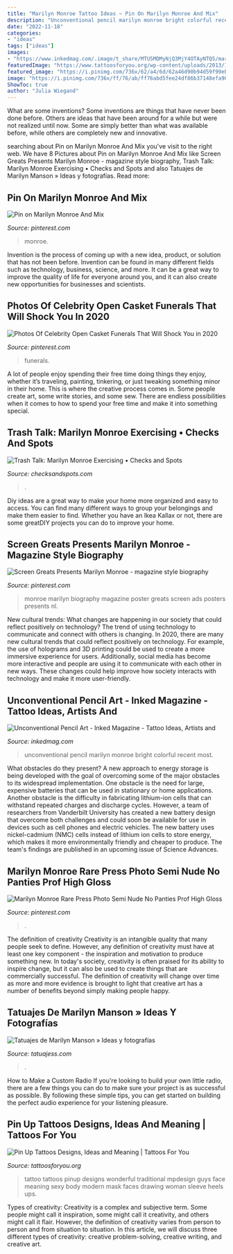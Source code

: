 ```yaml
---
title: "Marilyn Monroe Tattoo Ideas ~ Pin On Marilyn Monroe And Mix"
description: "Unconventional pencil marilyn monroe bright colorful recent most"
date: "2022-11-18"
categories:
- "ideas"
tags: ["ideas"]
images:
- "https://www.inkedmag.com/.image/t_share/MTU5MDMyNjQ3MjY4OTAyNTQ5/marylinlead.gif"
featuredImage: "https://www.tattoosforyou.org/wp-content/uploads/2013/11/Pin-Up-Girls-Tattoos.jpg"
featured_image: "https://i.pinimg.com/736x/62/a4/6d/62a46d90b94d59f99eb5d38ad0cece5b.jpg"
image: "https://i.pinimg.com/736x/ff/76/ab/ff76abd5fee24df86b37148efa900a7b--biographies-true-stories.jpg"
ShowToc: true
author: "Julia Wiegand"
---
```



What are some inventions?
Some inventions are things that have never been done before. Others are ideas that have been around for a while but were not realized until now. Some are simply better than what was available before, while others are completely new and innovative.

	

		
searching about Pin on Marilyn Monroe And Mix you've visit to the right web. We have 8 Pictures about Pin on Marilyn Monroe And Mix like Screen Greats Presents Marilyn Monroe - magazine style biography, Trash Talk: Marilyn Monroe Exercising • Checks and Spots and also Tatuajes de Marilyn Manson » Ideas y fotografías. Read more:
		
    
## Pin On Marilyn Monroe And Mix

<img loading=lazy src="https://i.pinimg.com/736x/62/a4/6d/62a46d90b94d59f99eb5d38ad0cece5b.jpg" onerror="this.onerror=null;this.src='https://tse1.mm.bing.net/th?id=OIP.CsYPmwoa7RM88n0Zn92YJwHaKe&amp;pid=15.1';" alt="Pin on Marilyn Monroe And Mix">

_Source: pinterest.com_

>monroe. 

	

Invention is the process of coming up with a new idea, product, or solution that has not been before. Invention can be found in many different fields such as technology, business, science, and more. It can be a great way to improve the quality of life for everyone around you, and it can also create new opportunities for businesses and scientists.

    
## Photos Of Celebrity Open Casket Funerals That Will Shock You In 2020

<img loading=lazy src="https://i.pinimg.com/736x/cf/24/8f/cf248fb21bc8c881b7d4503d3fd3fe2f.jpg" onerror="this.onerror=null;this.src='https://tse4.mm.bing.net/th?id=OIP.8ZsG0gZ29TkYDplcS7c4ZgHaLK&amp;pid=15.1';" alt="Photos Of Celebrity Open Casket Funerals That Will Shock You in 2020">

_Source: pinterest.com_

>funerals. 

	

A lot of people enjoy spending their free time doing things they enjoy, whether it’s traveling, painting, tinkering, or just tweaking something minor in their home. This is where the creative process comes in. Some people create art, some write stories, and some sew. There are endless possibilities when it comes to how to spend your free time and make it into something special.

    
## Trash Talk: Marilyn Monroe Exercising • Checks And Spots

<img loading=lazy src="https://checksandspots.com/wp-content/uploads/2014/05/marilyn_monroe_exercise_4-460x709.jpg" onerror="this.onerror=null;this.src='https://tse4.mm.bing.net/th?id=OIP.hLorvJ3LiEFiSOsS8RCXcQAAAA&amp;pid=15.1';" alt="Trash Talk: Marilyn Monroe Exercising • Checks and Spots">

_Source: checksandspots.com_

>. 

	

Diy ideas are a great way to make your home more organized and easy to access. You can find many different ways to group your belongings and make them easier to find. Whether you have an Ikea Kallax or not, there are some greatDIY projects you can do to improve your home.

    
## Screen Greats Presents Marilyn Monroe - Magazine Style Biography

<img loading=lazy src="https://i.pinimg.com/736x/ff/76/ab/ff76abd5fee24df86b37148efa900a7b--biographies-true-stories.jpg" onerror="this.onerror=null;this.src='https://tse1.mm.bing.net/th?id=OIP.RWGC_QdmqtKE08ZpqSEt_QHaKC&amp;pid=15.1';" alt="Screen Greats Presents Marilyn Monroe - magazine style biography">

_Source: pinterest.com_

>monroe marilyn biography magazine poster greats screen ads posters presents nl. 

	

New cultural trends: What changes are happening in our society that could reflect positively on technology?
The trend of using technology to communicate and connect with others is changing. In 2020, there are many new cultural trends that could reflect positively on technology. For example, the use of holograms and 3D printing could be used to create a more immersive experience for users. Additionally, social media has become more interactive and people are using it to communicate with each other in new ways. These changes could help improve how society interacts with technology and make it more user-friendly.

    
## Unconventional Pencil Art - Inked Magazine - Tattoo Ideas, Artists And

<img loading=lazy src="https://www.inkedmag.com/.image/t_share/MTU5MDMyNjQ3MjY4OTAyNTQ5/marylinlead.gif" onerror="this.onerror=null;this.src='https://tse4.mm.bing.net/th?id=OIP.CpONHw6gDHzgohWmgWHNlwHaHa&amp;pid=15.1';" alt="Unconventional Pencil Art - Inked Magazine - Tattoo Ideas, Artists and">

_Source: inkedmag.com_

>unconventional pencil marilyn monroe bright colorful recent most. 

	

What obstacles do they present?
A new approach to energy storage is being developed with the goal of overcoming some of the major obstacles to its widespread implementation. One obstacle is the need for large, expensive batteries that can be used in stationary or home applications. Another obstacle is the difficulty in fabricating lithium-ion cells that can withstand repeated charges and discharge cycles. However, a team of researchers from Vanderbilt University has created a new battery design that overcome both challenges and could soon be available for use in devices such as cell phones and electric vehicles. The new battery uses nickel-cadmium (NMC) cells instead of lithium ion cells to store energy, which makes it more environmentally friendly and cheaper to produce. The team's findings are published in an upcoming issue of Science Advances.

    
## Marilyn Monroe Rare Press Photo Semi Nude No Panties Prof High Gloss

<img loading=lazy src="https://s-media-cache-ak0.pinimg.com/736x/91/3f/f4/913ff441bd2c3106a3aa5089868cd410.jpg" onerror="this.onerror=null;this.src='https://tse3.mm.bing.net/th?id=OIP.W_GQMt8D4XF_2xmc4T1LRAHaKd&amp;pid=15.1';" alt="Marilyn Monroe Rare Press Photo Semi Nude No Panties Prof High Gloss">

_Source: pinterest.com_

>. 

	

The definition of creativity
Creativity is an intangible quality that many people seek to define. However, any definition of creativity must have at least one key component - the inspiration and motivation to produce something new. In today's society, creativity is often praised for its ability to inspire change, but it can also be used to create things that are commercially successful. The definition of creativity will change over time as more and more evidence is brought to light that creative art has a number of benefits beyond simply making people happy.

    
## Tatuajes De Marilyn Manson » Ideas Y Fotografías

<img loading=lazy src="https://tatuajess.com/wp-content/uploads/2020/05/Tatuajes-Marilyn-Manson-diablo.jpg" onerror="this.onerror=null;this.src='https://tse1.mm.bing.net/th?id=OIP.UXhp67FOhpDn_miDgYsh8gAAAA&amp;pid=15.1';" alt="Tatuajes de Marilyn Manson » Ideas y fotografías">

_Source: tatuajess.com_

>. 

	

How to Make a Custom Radio
If you're looking to build your own little radio, there are a few things you can do to make sure your project is as successful as possible. By following these simple tips, you can get started on building the perfect audio experience for your listening pleasure.

    
## Pin Up Tattoos Designs, Ideas And Meaning | Tattoos For You

<img loading=lazy src="https://www.tattoosforyou.org/wp-content/uploads/2013/11/Pin-Up-Girls-Tattoos.jpg" onerror="this.onerror=null;this.src='https://tse4.mm.bing.net/th?id=OIP.-aq4Ssb7jE9UdeYD4a7hkgHaLH&amp;pid=15.1';" alt="Pin Up Tattoos Designs, Ideas and Meaning | Tattoos For You">

_Source: tattoosforyou.org_

>tattoo tattoos pinup designs wonderful traditional mpdesign guys face meaning sexy body modern mask faces drawing woman sleeve heels ups. 

	

Types of creativity:
Creativity is a complex and subjective term. Some people might call it inspiration, some might call it creativity, and others might call it flair. However, the definition of creativity varies from person to person and from situation to situation. In this article, we will discuss three different types of creativity: creative problem-solving, creative writing, and creative art.

